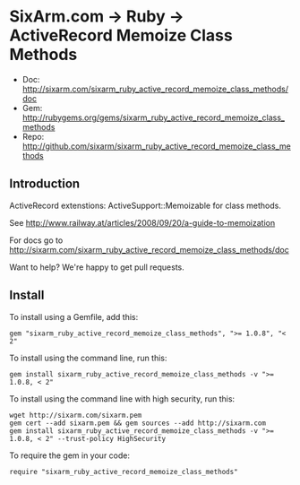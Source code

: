 # SixArm.com → Ruby → <br> ActiveRecord Memoize Class Methods

* Doc: <http://sixarm.com/sixarm_ruby_active_record_memoize_class_methods/doc>
* Gem: <http://rubygems.org/gems/sixarm_ruby_active_record_memoize_class_methods>
* Repo: <http://github.com/sixarm/sixarm_ruby_active_record_memoize_class_methods>
<!--HEADER-SHUT-->


## Introduction

ActiveRecord extenstions: ActiveSupport::Memoizable for class methods.

See http://www.railway.at/articles/2008/09/20/a-guide-to-memoization

For docs go to <http://sixarm.com/sixarm_ruby_active_record_memoize_class_methods/doc>

Want to help? We're happy to get pull requests.


<!--INSTALL-OPEN-->

## Install

To install using a Gemfile, add this:

    gem "sixarm_ruby_active_record_memoize_class_methods", ">= 1.0.8", "< 2"

To install using the command line, run this:

    gem install sixarm_ruby_active_record_memoize_class_methods -v ">= 1.0.8, < 2"

To install using the command line with high security, run this:

    wget http://sixarm.com/sixarm.pem
    gem cert --add sixarm.pem && gem sources --add http://sixarm.com
    gem install sixarm_ruby_active_record_memoize_class_methods -v ">= 1.0.8, < 2" --trust-policy HighSecurity

To require the gem in your code:

    require "sixarm_ruby_active_record_memoize_class_methods"

<!--INSTALL-SHUT-->
